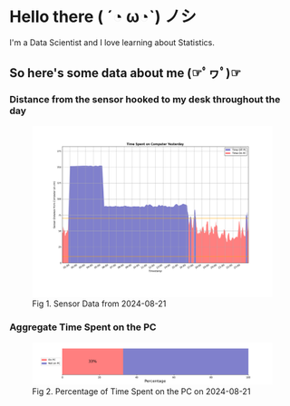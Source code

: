 
# Hello there ( ´◔ ω◔`) ノシ

I'm a Data Scientist and I love learning about Statistics.

## So here's some data about me (☞ﾟヮﾟ)☞


### Distance from the sensor hooked to my desk throughout the day
<figure>
  <picture>
    <source media="(prefers-color-scheme: dark)" srcset="Pi/readme/graphs/lineplot/dark-plot-2024-08-21.png">
    <source media="(prefers-color-scheme: light)" srcset="Pi/readme/graphs/lineplot/light-plot-2024-08-21.png">
    <img alt="Shows a black logo in light color mode and a white one in dark color mode." src="Pi/readme/graphs/lineplot/light-plot-2024-08-21.png">
  </picture>
  <figcaption>Fig 1. Sensor Data from 2024-08-21</figcaption>
</figure>



### Aggregate Time Spent on the PC
<figure>
  <picture>
    <source media="(prefers-color-scheme: dark)" srcset="Pi/readme/graphs/barplot/dark-plot-2024-08-21.png">
    <source media="(prefers-color-scheme: light)" srcset="Pi/readme/graphs/barplot/light-plot-2024-08-21.png">
    <img alt="Shows a black logo in light color mode and a white one in dark color mode." src="Pi/readme/graphs/barplot/light-plot-2024-08-21.png">
  </picture>
  <figcaption>Fig 2. Percentage of Time Spent on the PC on 2024-08-21</figcaption>
</figure>
